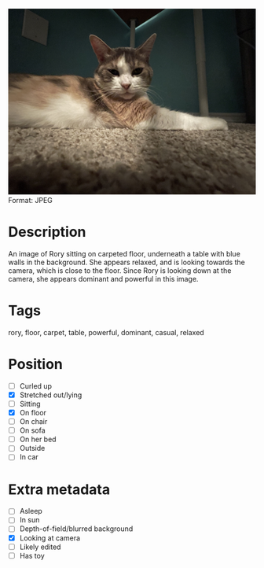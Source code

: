 ![Rory](https://raw.githubusercontent.com/Heath123/rory-index/main/powerful-rory/rory.jpg)
Format: JPEG
# Description
An image of Rory sitting on carpeted floor, underneath a table with blue walls in the background. She appears relaxed, and is looking towards the camera, which is close to the floor. Since Rory is looking down at the camera, she appears dominant and powerful in this image. 
# Tags
rory, floor, carpet, table, powerful, dominant, casual, relaxed
# Position
- [ ] Curled up
- [x] Stretched out/lying
- [ ] Sitting
- [x] On floor
- [ ] On chair
- [ ] On sofa
- [ ] On her bed
- [ ] Outside
- [ ] In car
# Extra metadata
- [ ] Asleep
- [ ] In sun
- [ ] Depth-of-field/blurred background
- [x] Looking at camera
- [ ] Likely edited
- [ ] Has toy
